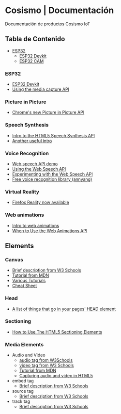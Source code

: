 Cosismo | Documentación 
=============

Documentación de productos Cosismo IoT

## Tabla de Contenido

- [ESP32](#ESP32)
  - [ESP32 Devkit](#ESP32-Devkit)
  - [ESP32 CAM](#esp32-cam)






### ESP32

* [ESP32 Devkit](https://www.html5rocks.com/es/tutorials/getusermedia/intro/)
* [Using the media capture API](https://www.sitepoint.com/using-the-media-capture-api/)

### Picture in Picture

* [Chrome's new Picture in Picture API](https://developers.google.com/web/updates/2018/10/watch-video-using-picture-in-picture)

### Speech Synthesis

* [Intro to the HTML5 Speech Synthesis API](http://creative-punch.net/2014/10/intro-html5-speech-synthesis-api/)
* [Another useful intro](https://shapeshed.com/html5-speech-recognition-api/)

### Voice Recognition

* [Web speech API demo](https://www.google.com/intl/en/chrome/demos/speech.html)
* [Using the Web Speech API](https://developer.mozilla.org/en-US/docs/Web/API/Web_Speech_API/Using_the_Web_Speech_API)
* [Experimenting with the Web Speech API](https://www.sitepoint.com/experimenting-web-speech-api/)
* [Free voice recognition library (annyang)](https://www.talater.com/annyang/)

### Virtual Reality

* [Firefox Reality now available](https://blog.mozilla.org/blog/2018/09/18/firefox-reality-now-available/)

### Web animations

* [Intro to web animations](http://danielcwilson.com/blog/2015/07/animations-intro/)
* [When to Use the Web Animations API](http://danielcwilson.com/blog/2016/08/why-waapi/)

## Elements

### Canvas

* [Brief description from W3 Schools](https://www.w3schools.com/tags/tag_canvas.asp)
* [Tutorial from MDN](https://developer.mozilla.org/en-US/docs/Web/API/Canvas_API/Tutorial)
* [Various Tutorials](https://www.html5canvastutorials.com/)
* [Cheat Sheet](https://simon.html5.org/dump/html5-canvas-cheat-sheet.html)

### Head

* [A list of things that go in your pages' HEAD element](https://gethead.info/)

### Sectioning

* [How to Use The HTML5 Sectioning Elements](https://blog.teamtreehouse.com/use-html5-sectioning-elements)

### Media Elements

* Audio and Video
  - [audio tag from W3Schools](https://www.w3schools.com/tags/tag_audio.asp)
  - [video tag from W3 Schools](https://www.w3schools.com/tags/tag_video.asp)
  - [Tutorial from MDN](https://developer.mozilla.org/en-US/docs/Learn/HTML/Multimedia_and_embedding/Video_and_audio_content)
  - [Capturing audio and video in HTML5](https://www.html5rocks.com/en/tutorials/getusermedia/intro/)
* embed tag
  - [Brief description from W3 Schools](https://www.w3schools.com/tags/tag_embed.asp)
* source tag
  - [Brief description from W3 Schools](https://www.w3schools.com/tags/tag_source.asp)
* track tag
  - [Brief description from W3 Schools](https://www.w3schools.com/tags/tag_track.asp)

